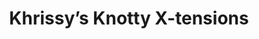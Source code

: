 ---
title: "Khrissy’s Knotty X-tensions"
url: /brooklyn/khrissys-knotty-x-tensions/
shop: Kosmetik
---